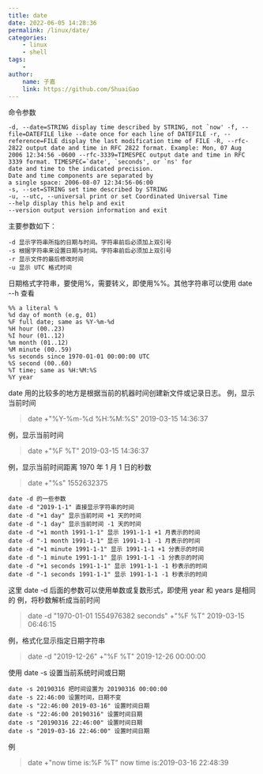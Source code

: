 ```yaml
---
title: date
date: 2022-06-05 14:28:36
permalink: /linux/date/
categories:
    - linux
    - shell
tags:
    -
author:
    name: 子嘉
    link: https://github.com/ShuaiGao
---
```


命令参数
```angular2html
-d, --date=STRING display time described by STRING, not `now' -f, --file=DATEFILE like --date once for each line of DATEFILE -r, --reference=FILE display the last modification time of FILE -R, --rfc-2822 output date and time in RFC 2822 format. Example: Mon, 07 Aug 2006 12:34:56 -0600 --rfc-3339=TIMESPEC output date and time in RFC 3339 format. TIMESPEC=`date', `seconds', or `ns' for
date and time to the indicated precision.
Date and time components are separated by
a single space: 2006-08-07 12:34:56-06:00
-s, --set=STRING set time described by STRING
-u, --utc, --universal print or set Coordinated Universal Time
--help display this help and exit
--version output version information and exit
```

主要参数如下：
```angular2html
-d 显示字符串所指的日期与时间。字符串前后必须加上双引号
-s 根据字符串来设置日期与时间。字符串前后必须加上双引号
-r 显示文件的最后修改时间
-u 显示 UTC 格式时间
```

日期格式字符串，要使用%，需要转义，即使用%%。其他字符串可以使用 date --h 查看
```angular2html
%% a literal %
%d day of month (e.g, 01)
%F full date; same as %Y-%m-%d
%H hour (00..23)
%I hour (01..12)
%m month (01..12)
%M minute (00..59)
%s seconds since 1970-01-01 00:00:00 UTC
%S second (00..60)
%T time; same as %H:%M:%S
%Y year
```

date 用的比较多的地方是根据当前的机器时间创建新文件或记录日志。
例，显示当前时间

> date +"%Y-%m-%d %H:%M:%S"
> 2019-03-15 14:36:37

例，显示当前时间

> date +"%F %T"
> 2019-03-15 14:36:37

例，显示当前时间距离 1970 年 1 月 1 日的秒数

> date +"%s"
> 1552632375

```angular2html
date -d 的一些参数
date -d "2019-1-1" 直接显示字符串的时间
date -d "+1 day" 显示当前时间 +1 天的时间
date -d "-1 day" 显示当前时间 -1 天的时间
date -d "+1 month 1991-1-1" 显示 1991-1-1 +1 月表示的时间
date -d "-1 month 1991-1-1" 显示 1991-1-1 -1 月表示的时间
date -d "+1 minute 1991-1-1" 显示 1991-1-1 +1 分表示的时间
date -d "-1 minute 1991-1-1" 显示 1991-1-1 -1 分表示的时间
date -d "+1 seconds 1991-1-1" 显示 1991-1-1 -1 秒表示的时间
date -d "-1 seconds 1991-1-1" 显示 1991-1-1 -1 秒表示的时间
```

这里 date -d 后面的参数可以使用单数或复数形式，即使用 year 和 years 是相同的
例，将秒数解析成当前时间

> date -d "1970-01-01 1554976382 seconds" +"%F %T"
> 2019-03-15 06:46:15

例，格式化显示指定日期字符串

> date -d "2019-12-26" +"%F %T"
> 2019-12-26 00:00:00

使用 date -s 设置当前系统时间或日期
```angular2html
date -s 20190316 把时间设置为 20190316 00:00:00
date -s 22:46:00 设置时间，日期不变
date -s "22:46:00 2019-03-16" 设置时间日期
date -s "22:46:00 20190316" 设置时间日期
date -s "20190316 22:46:00" 设置时间日期
date -s "2019-03-16 22:46:00" 设置时间日期
```

例

> date +"now time is:%F %T"
> now time is:2019-03-16 22:48:39
